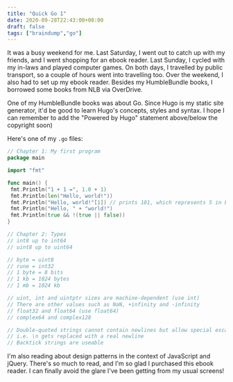 ```yaml
---
title: "Quick Go 1"
date: 2020-09-28T22:43:00+08:00
draft: false
tags: ["braindump","go"]
---
```

It was a busy weekend for me. Last Saturday, I went out to catch up with my friends, and I went shopping for an ebook reader. Last Sunday, I cycled with my in-laws and played computer games. On both days, I travelled by public transport, so a couple of hours went into travelling too. Over the weekend, I also had to set up my ebook reader. Besides my HumbleBundle books, I borrowed some books from NLB via OverDrive.

One of my HumbleBundle books was about Go. Since Hugo is my static site generator, it'd be good to learn Hugo's concepts, styles and syntax. I hope I can remember to add the "Powered by Hugo" statement above/below the copyright soon)

Here's one of my `.go` files:

```go
// Chapter 1: My first program
package main

import "fmt"

func main() {
 fmt.Println("1 + 1 =", 1.0 + 1)
 fmt.Println(len("Hello, world!"))
 fmt.Println("Hello, world!"[1]) // prints 101, which represents 5 in binary, instead of 'e'
 fmt.Println("Hello, " + "world!")
 fmt.Println(true && !(true || false))
}

// Chapter 2: Types
// int8 up to int64
// uint8 up to uint64

// byte = uint8
// rune = int32
// 1 byte = 8 bits
// 1 kb = 1024 bytes
// 1 mb = 1024 kb

// uint, int and uintptr sizes are machine-dependent (use int)
// There are other values such as NaN, +infinity and -infinity
// float32 and float64 (use float64)
// complex64 and complex128

// Double-quoted strings cannot contain newlines but allow special escape sequences
// i.e. \n gets replaced with a real newline
// Backtick strings are useable
```

I'm also reading about design patterns in the context of JavaScript and jQuery. There's so much to read, and I'm so glad I purchased this ebook reader. I can finally avoid the glare I've been getting from my usual screens!
